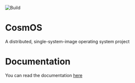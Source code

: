 ![Build](../../workflows/Build/badge.svg)

# CosmOS
A distributed, single-system-image operating system project

# Documentation

You can read the documentation [here](doc/index.md)
